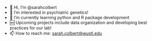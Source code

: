 - 👋 Hi, I’m @sarahcolbert
- 👀 I’m interested in psychiatric genetics!
- 🌱 I’m currently learning python and R package development
- 🆕 Upcoming projects include data organization and developing best practices for our lab!
- 📫 How to reach me: sarah.colbert@wustl.edu

<!---
sarahcolbert/sarahcolbert is a ✨ special ✨ repository because its `README.md` (this file) appears on your GitHub profile.
You can click the Preview link to take a look at your changes.
--->
